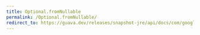```yaml
---
title: Optional.fromNullable
permalink: /Optional.fromNullable/
redirect_to: https://guava.dev/releases/snapshot-jre/api/docs/com/google/common/base/Optional.html#fromNullable-T-
---
```

